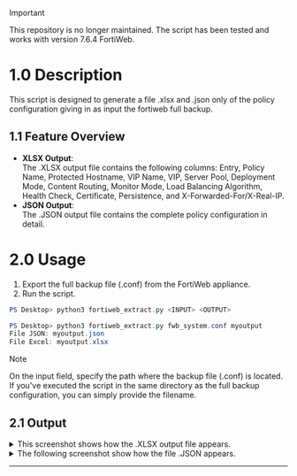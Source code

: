 >[!IMPORTANT]
>This repository is no longer maintained. The script has been tested and works with version 7.6.4 FortiWeb.

# 1.0 Description
This script is designed to generate a file .xlsx and .json only of the policy configuration giving in as input the fortiweb full backup.

## 1.1 Feature Overview
- **XLSX Output**:  
  The .XLSX output file contains the following columns: Entry, Policy Name, Protected Hostname, VIP Name, VIP, Server Pool, Deployment Mode, Content Routing, Monitor Mode, Load Balancing Algorithm, Health Check, Certificate, Persistence, and X-Forwarded-For/X-Real-IP.
- **JSON Output**:  
  The .JSON output file contains the complete policy configuration in detail.

# 2.0 Usage
1. Export the full backup file (.conf) from the FortiWeb appliance.
1. Run the script.
```powershell
PS Desktop> python3 fortiweb_extract.py <INPUT> <OUTPUT>

PS Desktop> python3 fortiweb_extract.py fwb_system.conf myoutput
File JSON: myoutput.json
File Excel: myoutput.xlsx
```

>[!NOTE]
> On the input field, specify the path where the backup file (.conf) is located. If you've executed the script in the same directory as the full backup configuration, you can simply provide the filename. 

## 2.1 Output

<details>

<summary>This screenshot shows how the .XLSX output file appears.</summary>
<img width="1721" height="191" alt="xlsxl-file-output" src="https://github.com/user-attachments/assets/56d7fd6d-547a-466e-bac1-ad4e9a98ff8e" />

</details>



<details>

<summary>The following screenshot show how the file .JSON appears.</summary>
<img width="753" height="1652" alt="json-file-output" src="https://github.com/user-attachments/assets/5eecad64-ab5c-4a7f-a426-5bf18a75424d" />

</details>

---
